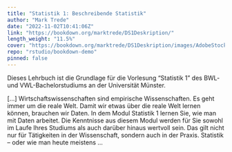 ```yaml
---
title: "Statistik 1: Beschreibende Statistik"
author: "Mark Trede"
date: "2022-11-02T10:41:06Z"
link: "https://bookdown.org/marktrede/DS1Deskription/"
length_weight: "11.5%"
cover: "https://bookdown.org/marktrede/DS1Deskription/images/AdobeStock_262173764b.jpeg"
repo: "rstudio/bookdown-demo"
pinned: false
---
```


<p>Dieses Lehrbuch ist die Grundlage für die Vorlesung “Statistik 1”
des BWL- und VWL-Bachelorstudiums an der Universität Münster.</p> [...] Wirtschaftswissenschaften sind empirische Wissenschaften. Es geht
immer um die reale Welt. Damit wir etwas über die reale Welt lernen können,
brauchen wir Daten. In dem Modul Statistik 1 lernen Sie, wie man mit
Daten arbeitet. Die Kenntnisse aus diesem Modul werden für Sie
sowohl im Laufe Ihres Studiums als auch darüber hinaus wertvoll sein.
Das gilt nicht nur für Tätigkeiten in der Wissenschaft, sondern
auch in der Praxis. Statistik – oder wie man heute meistens ...
